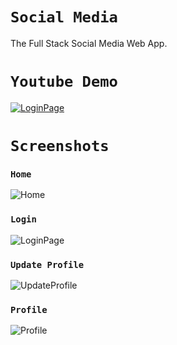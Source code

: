 # `Social Media`

The Full Stack Social Media Web App.

# `Youtube Demo`

[![LoginPage](https://user-images.githubusercontent.com/95738812/233421835-2cbc9013-d3f4-408e-b5cc-4d042b460661.JPG)](![LoginPage](https://user-images.githubusercontent.com/95738812/233421835-2cbc9013-d3f4-408e-b5cc-4d042b460661.JPG))


# `Screenshots`

### `Home`
![Home](https://user-images.githubusercontent.com/95738812/233421641-bf1812e9-8f72-4d81-b4ee-37c4565d3bf3.JPG)

### `Login`
![LoginPage](https://user-images.githubusercontent.com/95738812/233421835-2cbc9013-d3f4-408e-b5cc-4d042b460661.JPG)

### `Update Profile`
![UpdateProfile](https://user-images.githubusercontent.com/95738812/233421925-441b62b0-efc3-4179-b4bc-34222516d70f.JPG)

### `Profile`
![Profile](https://user-images.githubusercontent.com/95738812/233421990-b415e9ee-5712-4f8e-8d62-0fbbba78759a.JPG)

